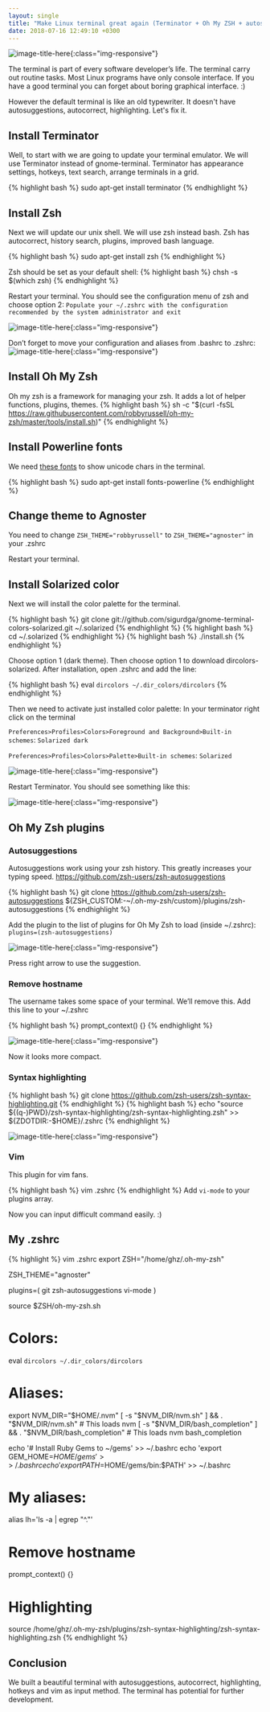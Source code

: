 ```yaml
---
layout: single
title: "Make Linux terminal great again (Terminator + Oh My ZSH + autosuggestions + highlighting + Agnoster theme + powerline fonts + solarized colors)"
date: 2018-07-16 12:49:10 +0300
---
```


![image-title-here](/assets/img/0010_c.png){:class="img-responsive"}

The terminal is part of every software developer’s life. The terminal carry out routine tasks. Most Linux programs have only console interface. If you have a good terminal you can forget about boring graphical interface. :) 

However the default terminal is like an old typewriter. It doesn't have autosuggestions, autocorrect, highlighting. Let's fix it. 

## Install Terminator
Well, to start with we are going to update your terminal emulator. We will use Terminator instead of gnome-terminal. Terminator has appearance settings, hotkeys, text search, arrange terminals in a grid. 

{% highlight bash %}
sudo apt-get install terminator
{% endhighlight %}

## Install Zsh
Next we will update our unix shell. We will use zsh instead bash. Zsh has autocorrect, history search, plugins, improved bash language. 

{% highlight bash %}
sudo apt-get install zsh
{% endhighlight %}

Zsh should be set as your default shell:
{% highlight bash %}
chsh -s $(which zsh)
{% endhighlight %}

Restart your terminal. You should see the configuration menu of zsh and choose option 2:
`Populate your ~/.zshrc with the configuration recommended by the system administrator and exit`

![image-title-here](/assets/img/0011.png){:class="img-responsive"}

Don’t forget to move your configuration and aliases from .bashrc to .zshrc:
![image-title-here](/assets/img/0012.png){:class="img-responsive"}

## Install Oh My Zsh
Oh my zsh is a framework for managing your zsh. It adds a lot of helper functions, plugins, themes. 
{% highlight bash %}
sh -c "$(curl -fsSL https://raw.githubusercontent.com/robbyrussell/oh-my-zsh/master/tools/install.sh)"
{% endhighlight %}

## Install Powerline fonts 
We need [these fonts](https://github.com/powerline/fonts) to show unicode chars in the terminal.

{% highlight bash %}
sudo apt-get install fonts-powerline
{% endhighlight %}

## Change theme to Agnoster

You need to change `ZSH_THEME="robbyrussell"` to `ZSH_THEME="agnoster"` in your .zshrc 

Restart your terminal. 

## Install Solarized color
Next we will install the color palette for the terminal. 

{% highlight bash %}
git clone git://github.com/sigurdga/gnome-terminal-colors-solarized.git ~/.solarized
{% endhighlight %}
{% highlight bash %}
cd ~/.solarized
{% endhighlight %}
{% highlight bash %}
./install.sh
{% endhighlight %}

Choose option 1 (dark theme). Then choose option 1 to download dircolors-solarized. After installation, open .zshrc and add the line:

{% highlight bash %}
eval `dircolors ~/.dir_colors/dircolors`
{% endhighlight %}

Then we need to activate just installed color palette: 
In your terminator right click on the terminal

`Preferences>Profiles>Colors>Foreground and Background>Built-in schemes`: `Solarized dark`

`Preferences>Profiles>Colors>Palette>Built-in schemes`: `Solarized`

![image-title-here](/assets/img/0013.png){:class="img-responsive"}

Restart Terminator. You should see something like this:

![image-title-here](/assets/img/0014.png){:class="img-responsive"}

## Oh My Zsh plugins
### Autosuggestions 
Autosuggestions work using your zsh history. This greatly increases your typing speed.
https://github.com/zsh-users/zsh-autosuggestions

{% highlight bash %}
git clone https://github.com/zsh-users/zsh-autosuggestions ${ZSH_CUSTOM:-~/.oh-my-zsh/custom}/plugins/zsh-autosuggestions
{% endhighlight %}

Add the plugin to the list of plugins for Oh My Zsh to load (inside ~/.zshrc):
`plugins=(zsh-autosuggestions)`

![image-title-here](/assets/img/0006.gif){:class="img-responsive"}

Press right arrow to use the suggestion. 

### Remove hostname
The username takes some space of your terminal. We’ll remove this.
Add this line to your ~/.zshrc

{% highlight bash %}
prompt_context() {} 
{% endhighlight %}

![image-title-here](/assets/img/0015.png){:class="img-responsive"}

Now it looks more compact. 

### Syntax highlighting
{% highlight bash %}
git clone https://github.com/zsh-users/zsh-syntax-highlighting.git
{% endhighlight %}
{% highlight bash %}
echo "source ${(q-)PWD}/zsh-syntax-highlighting/zsh-syntax-highlighting.zsh" >> ${ZDOTDIR:-$HOME}/.zshrc
{% endhighlight %}

![image-title-here](/assets/img/0016.png){:class="img-responsive"}

### Vim 
This plugin for vim fans. 

{% highlight bash %}
vim .zshrc
{% endhighlight %}
Add `vi-mode` to your plugins array. 

Now you can input difficult command easily. :)

## My .zshrc
{% highlight %}
vim .zshrc
export ZSH="/home/ghz/.oh-my-zsh"

ZSH_THEME="agnoster"

plugins=(
  git
  zsh-autosuggestions
  vi-mode
)

source $ZSH/oh-my-zsh.sh

# Colors:
eval `dircolors ~/.dir_colors/dircolors`

# Aliases:
export NVM_DIR="$HOME/.nvm"
[ -s "$NVM_DIR/nvm.sh" ] && \. "$NVM_DIR/nvm.sh"  # This loads nvm
[ -s "$NVM_DIR/bash_completion" ] && \. "$NVM_DIR/bash_completion"  # This loads nvm bash_completion

echo '# Install Ruby Gems to ~/gems' >> ~/.bashrc
echo 'export GEM_HOME=$HOME/gems' >> ~/.bashrc
echo 'export PATH=$HOME/gems/bin:$PATH' >> ~/.bashrc

# My aliases:
alias lh='ls -a | egrep "^\."'

# Remove hostname
prompt_context() {} 

# Highlighting
source /home/ghz/.oh-my-zsh/plugins/zsh-syntax-highlighting/zsh-syntax-highlighting.zsh
{% endhighlight %}


## Conclusion 
We built a beautiful terminal with autosuggestions, autocorrect, highlighting, hotkeys and vim as input method. The terminal has potential for further development.
